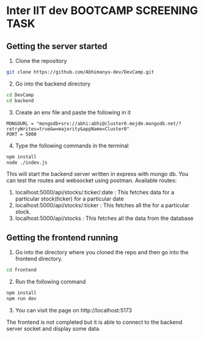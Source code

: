# Inter IIT dev BOOTCAMP SCREENING TASK

## Getting the server started
1. Clone the repository
``` bash
git clone https://github.com/Abhimanyu-dev/DevCamp.git
```
2. Go into the backend directory
```bash
cd DevCamp
cd backend
```
3. Create an env file and paste the following in it
```
MONGOURL = "mongodb+srv://abhi:abhi@cluster0.mojdm.mongodb.net/?retryWrites=true&w=majority&appName=Cluster0"
PORT = 5000
```
4. Type the following commands in the terminal
```bash 
npm install
node ./index.js
```
This will start the backend server written in express with mongo db. You can test the routes and websocket using postman. Available routes:
1. localhost:5000/api/stocks/:ticker/:date : This fetches data for a particular stock(ticker) for a particular date
2. localhost:5000/api/stocks/:ticker : This fetches all the for a particular stock.
3. localhost:5000/api/stocks : This fetches all the data from the database

## Getting the frontend running
1. Go into the directory where you cloned the repo and then go into the frontend directory.
```bash 
cd frontend
```
2. Run the following command
```bash 
npm install
npm run dev
```
3. You can visit the page on http://localhost:5173

The frontend is not completed but it is able to connect to the backend server socket and display some data.